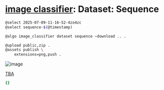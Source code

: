 # [image classifier](./image-classifier.md): Dataset: Sequence

```bash
@select 2025-07-09-11-16-52-4zo4zc
@select sequence-$(@timestamp)

@algo image_classifier dataset sequence ~download .. .

@upload public,zip .
@assets publish \
    extensions=png,push .
```


![image](https://github.com/kamangir/assets/blob/main/TBA/grid.png?raw=true)

[TBA](https://kamangir-public.s3.ir-thr-at1.arvanstorage.ir/TBA.tar.gz)

```yaml
{}

```
